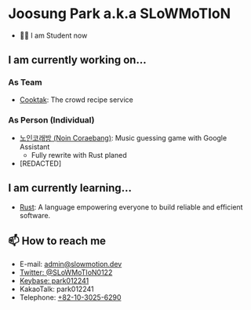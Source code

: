 # Joosung Park a.k.a SLoWMoTIoN
* 👨‍🎓 I am Student now

## I am currently working on...

### As Team
* [Cooktak](https://github.com/cooktak/): The crowd recipe service

### As Person (Individual)
* [노인코래방 (Noin Coraebang)](https://github.com/park012241/noin-coraebang): Music guessing game with Google Assistant
    * Fully rewrite with Rust planed
* [REDACTED]

## I am currently learning...
* [Rust](https://www.rust-lang.org/): A language empowering everyone to build reliable and efficient software.

## 📫 How to reach me
* E-mail: [admin@slowmotion.dev](mailto:admin@slowmotion.dev)
* [Twitter: @SLoWMoTIoN0122](https://twitter.com/SLoWMoTIoN0122)
* [Keybase: park012241](https://keybase.io/park012241)
* KakaoTalk: park012241
* Telephone: [+82-10-3025-6290](tel:+82-10-3025-6290)

<!--
**park012241/park012241** is a ✨ _special_ ✨ repository because its `README.md` (this file) appears on your GitHub profile.

Here are some ideas to get you started:

- 🔭 I’m currently working on ...
- 🌱 I’m currently learning ...
- 👯 I’m looking to collaborate on ...
- 🤔 I’m looking for help with ...
- 💬 Ask me about ...
- 📫 How to reach me: ...
- 😄 Pronouns: ...
- ⚡ Fun fact: ...
-->
